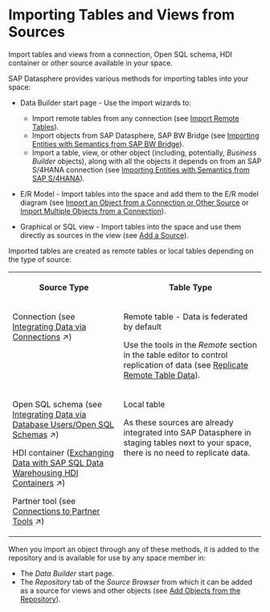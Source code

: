 <!-- loio7c4acd33e39a451e99c87f0661772443 -->

# Importing Tables and Views from Sources

Import tables and views from a connection, Open SQL schema, HDI container or other source available in your space. 

SAP Datasphere provides various methods for importing tables into your space:

-   Data Builder start page - Use the import wizards to:
    -   Import remote tables from any connection \(see [Import Remote Tables](import-remote-tables-fd04efb.md)\).
    -   Import objects from SAP Datasphere, SAP BW Bridge \(see [Importing Entities with Semantics from SAP BW Bridge](importing-entities-with-semantics-from-sap-bw-bridge-7bcd321.md)\).
    -   Import a table, view, or other object \(including, potentially, *Business Builder* objects\), along with all the objects it depends on from an SAP S/4HANA connection \(see [Importing Entities with Semantics from SAP S/4HANA](importing-entities-with-semantics-from-sap-s-4hana-845fedb.md)\).

-   E/R Model - Import tables into the space and add them to the E/R model diagram \(see [Import an Object from a Connection or Other Source](../import-an-object-from-a-connection-or-other-source-3e6f8f2.md) or [Import Multiple Objects from a Connection](../import-multiple-objects-from-a-connection-e720b13.md)\).
-   Graphical or SQL view - Import tables into the space and use them directly as sources in the view \(see [Add a Source](../add-a-source-1eee180.md)\).

Imported tables are created as remote tables or local tables depending on the type of source:


<table>
<tr>
<th valign="top">

Source Type



</th>
<th valign="top">

Table Type



</th>
</tr>
<tr>
<td valign="top">

Connection \(see [Integrating Data via Connections](https://help.sap.com/viewer/9f36ca35bc6145e4acdef6b4d852d560/DEV_CURRENT/en-US/eb85e157ab654152bd68a8714036e463.html "Connections provide access to data from a wide range of sources, cloud as well as on-premise sources, SAP as well as Non-SAP sources, and partner tools. They allow space members to use objects from the connected source to acquire, prepare and access data from those sources in SAP Datasphere. To connect to different sources, SAP Datasphere provides different connection types.") :arrow_upper_right:\)



</td>
<td valign="top">

Remote table - Data is federated by default

Use the tools in the *Remote* section in the table editor to control replication of data \(see [Replicate Remote Table Data](replicate-remote-table-data-7e258a7.md)\).



</td>
</tr>
<tr>
<td valign="top">

Open SQL schema \(see [Integrating Data via Database Users/Open SQL Schemas](https://help.sap.com/viewer/9f36ca35bc6145e4acdef6b4d852d560/DEV_CURRENT/en-US/3de55a78a4614deda589633baea28645.html "Create a database user in your space to read and write directly to the SAP HANA Cloud database on which SAP Datasphere runs. Each database user has an Open SQL schema, which is attached to a space schema and provides a secure method for exchanging data with the space.") :arrow_upper_right:\)

HDI container \([Exchanging Data with SAP SQL Data Warehousing HDI Containers](https://help.sap.com/viewer/9f36ca35bc6145e4acdef6b4d852d560/DEV_CURRENT/en-US/1aec7ca95af24208a61c1a444b249d95.html "Use SAP SQL Data Warehousing to build calculation views and other SAP HANA Cloud HDI objects directly in your SAP Datasphere run-time database and then exchange data between your HDI containers and your SAP Datasphere spaces. SAP SQL Data Warehousing can be used to bring existing HDI objects into your SAP Datasphere environment, and to allow users familiar with the HDI tools to leverage advanced SAP HANA Cloud features.") :arrow_upper_right:\)

Partner tool \(see [Connections to Partner Tools](https://help.sap.com/viewer/9f36ca35bc6145e4acdef6b4d852d560/DEV_CURRENT/en-US/55da0faa34d448f28f47021e99e18351.html "Extend connectivity beyond SAP Datasphere standard remote connectivity and cover additional data sources that are available with partner tools.") :arrow_upper_right:\)



</td>
<td valign="top">

Local table

As these sources are already integrated into SAP Datasphere in staging tables next to your space, there is no need to replicate data.



</td>
</tr>
</table>

When you import an object through any of these methods, it is added to the repository and is available for use by any space member in:

-   The *Data Builder* start page.
-   The *Repository* tab of the *Source Browser* from which it can be added as a source for views and other objects \(see [Add Objects from the Repository](../add-objects-from-the-repository-13fcecd.md)\).

